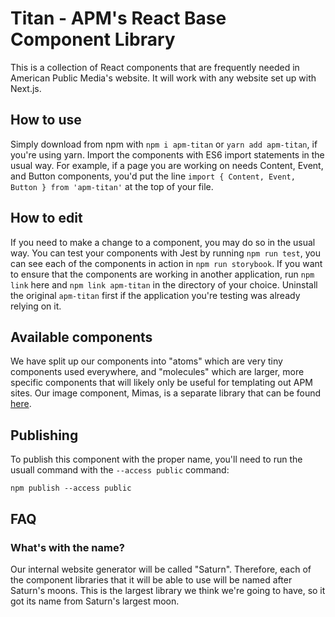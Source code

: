 # Titan - APM's React Base Component Library

This is a collection of React components that are frequently needed in American Public Media's website. It will work with any website set up with Next.js.

## How to use

Simply download from npm with `npm i apm-titan` or `yarn add apm-titan`, if you're using yarn. Import the components with ES6 import statements in the usual way. For example, if a page you are working on needs Content, Event, and Button components, you'd put the line `import { Content, Event, Button } from 'apm-titan'` at the top of your file.

## How to edit

If you need to make a change to a component, you may do so in the usual way. You can test your components with Jest by running `npm run test`, you can see each of the components in action in `npm run storybook`. If you want to ensure that the components are working in another application, run `npm link` here and `npm link apm-titan` in the directory of your choice. Uninstall the original `apm-titan` first if the application you're testing was already relying on it.

## Available components

We have split up our components into "atoms" which are very tiny components used everywhere, and "molecules" which are larger, more specific components that will likely only be useful for templating out APM sites. Our image component, Mimas, is a separate library that can be found [here](https://www.npmjs.com/package/apm-mimas).

## Publishing

To publish this component with the proper name, you'll need to run the usuall command with the `--access public` command:

`npm publish --access public`

## FAQ

### What's with the name?

Our internal website generator will be called "Saturn". Therefore, each of the component libraries that it will be able to use will be named after Saturn's moons. This is the largest library we think we're going to have, so it got its name from Saturn's largest moon.
